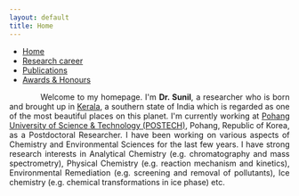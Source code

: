 ```yaml
---
layout: default
title: Home
---
```


<style>
    tab1 { padding-left: 4em; }
</style>

* <a href="https://sunilpaulmathew.github.io/">Home</a>
* <a href="https://sunilpaulmathew.github.io/research/">Research career</a>
* <a href="https://sunilpaulmathew.github.io/publications/">Publications</a>
* <a href="https://sunilpaulmathew.github.io/awards/">Awards & Honours</a>

<p style="text-align: justify;"><tab1>Welcome to my homepage. I'm <strong>Dr. Sunil</strong>, a researcher who is born and brought up in <a href="https://en.wikipedia.org/wiki/Kerala" target="_blank">Kerala</a>, a southern state of India which is regarded as one of the most beautiful places on this planet. I'm currently working at <a href="http://www.postech.ac.kr/eng/" target="_blank">Pohang University of Science & Technology (POSTECH)</a>, Pohang, Republic of Korea, as a Postdoctoral Researcher. I have been working on various aspects of Chemistry and Environmental Sciences for the last few years. I have strong research interests in Analytical Chemistry (e.g. chromatography and mass spectrometry), Physical Chemistry (e.g. reaction mechanism and kinetics), Environmental Remediation (e.g. screening and removal of pollutants), Ice chemistry (e.g. chemical transformations in ice phase) etc.</tab1></p>
